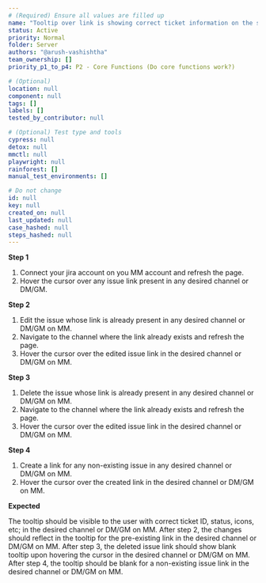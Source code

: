 ```yaml
---
# (Required) Ensure all values are filled up
name: "Tooltip over link is showing correct ticket information on the server instance."
status: Active
priority: Normal
folder: Server
authors: "@arush-vashishtha"
team_ownership: []
priority_p1_to_p4: P2 - Core Functions (Do core functions work?)

# (Optional)
location: null
component: null
tags: []
labels: []
tested_by_contributor: null

# (Optional) Test type and tools
cypress: null
detox: null
mmctl: null
playwright: null
rainforest: []
manual_test_environments: []

# Do not change
id: null
key: null
created_on: null
last_updated: null
case_hashed: null
steps_hashed: null
---
```


**Step 1**

1. Connect your jira account on you MM account and refresh the page.
2. Hover the cursor over any issue link present in any desired channel or DM/GM.

**Step 2**

1. Edit the issue whose link is already present in any desired channel or DM/GM on MM.
2. Navigate to the channel where the link already exists and refresh the page.
3. Hover the cursor over the edited issue link in the desired channel or DM/GM on MM.

**Step 3**

1. Delete the issue whose link is already present in any desired channel or DM/GM on MM.
2. Navigate to the channel where the link already exists and refresh the page.
3. Hover the cursor over the edited issue link in the desired channel or DM/GM on MM.

**Step 4**

1. Create a link for any non-existing issue in any desired channel or DM/GM on MM.
2. Hover the cursor over the created link in the desired channel or DM/GM on MM.

**Expected**

The tooltip should be visible to the user with correct ticket ID, status, icons, etc; in the desired channel or DM/GM on MM.
After step 2, the changes should reflect in the tooltip for the pre-existing link in the desired channel or DM/GM on MM.
After step 3, the deleted issue link should show blank tooltip upon hovering the cursor in the desired channel or DM/GM on MM.
After step 4, the tooltip should be blank for a non-existing issue link in the desired channel or DM/GM on MM.